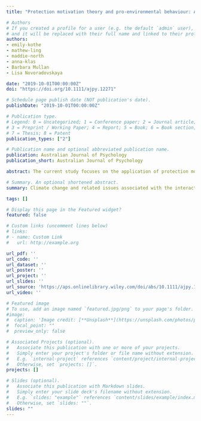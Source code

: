 ```yaml
---
title: "Protection motivation theory and pro-environmental behaviour: A systematic mapping review"

# Authors
# If you created a profile for a user (e.g. the default `admin` user), write the username (folder name) here 
# and it will be replaced with their full name and linked to their profile.
authors:
- emily-kothe
- mathew-ling
- maddie-north
- anna-klas
- Barbara Mullan
- Lisa Novoradovskaya

date: "2019-10-01T00:00:00Z"
doi: "https://doi.org/10.1111/ajpy.12271"

# Schedule page publish date (NOT publication's date).
publishDate: "2019-10-01T00:00:00Z"

# Publication type.
# Legend: 0 = Uncategorized; 1 = Conference paper; 2 = Journal article;
# 3 = Preprint / Working Paper; 4 = Report; 5 = Book; 6 = Book section;
# 7 = Thesis; 8 = Patent
publication_types: ["2"]

# Publication name and optional abbreviated publication name.
publication: Australian Journal of Psychology
publication_short: Australian Journal of Psychology

abstract: The current study focuses on the application of protection motivation theory to predicting and changing pro‐environmental behaviours using a systematic mapping approach.

# Summary. An optional shortened abstract.
summary: Climate change and related issues associated with the interaction of humans with the environment are of great importance in today's context. More and more research is focusing on understanding what can be done to prevent and reverse the effects of environmental problems through individual behaviours. Within psychology, there is a lack of synthesis of what drives pro‐environmental behaviours in various paradigms and how they can be changed. The current study focuses on the application of protection motivation theory to predicting and changing pro‐environmental behaviours using a systematic mapping approach. 

tags: []

# Display this page in the Featured widget?
featured: false

# Custom links (uncomment lines below)
# links:
# - name: Custom Link
#   url: http://example.org

url_pdf: ''
url_code: ''
url_dataset: ''
url_poster: ''
url_project: ''
url_slides: ''
url_source: 'https://aps.onlinelibrary.wiley.com/doi/abs/10.1111/ajpy.12271'
url_video: ''

# Featured image
# To use, add an image named `featured.jpg/png` to your page's folder. 
#image:
#  caption: 'Image credit: [**Unsplash**](https://unsplash.com/photos/pLCdAaMFLTE)'
#  focal_point: ""
#  preview_only: false

# Associated Projects (optional).
#   Associate this publication with one or more of your projects.
#   Simply enter your project's folder or file name without extension.
#   E.g. `internal-project` references `content/project/internal-project/index.md`.
#   Otherwise, set `projects: []`.
projects: []

# Slides (optional).
#   Associate this publication with Markdown slides.
#   Simply enter your slide deck's filename without extension.
#   E.g. `slides: "example"` references `content/slides/example/index.md`.
#   Otherwise, set `slides: ""`.
slides: ""
---
```

